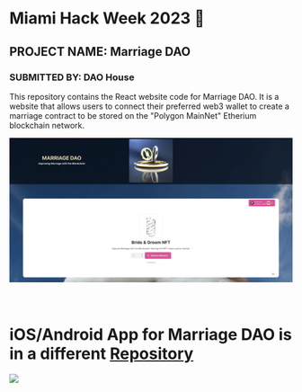 # Miami Hack Week 2023 🌴
## PROJECT NAME: Marriage DAO
### SUBMITTED BY: DAO House

This repository contains the React website code for Marriage DAO. It is a website that allows users to connect their preferred web3 wallet to create a marriage contract to be stored on the "Polygon MainNet" Etherium blockchain network.

<img className="gif" src='./src/assets/react-walletconnect-marriage-dao-miami-hack-week.png'/>
<br/>
<br/>
<br/>

# iOS/Android App for Marriage DAO is in a different [Repository](https://github.com/Zernach/marriage-dao-mobile)
<img className="gif" src='https://github.com/Zernach/zernach.github.io/blob/master/images/marriage-dao-demo-gif-expo-react-native-walletconnect.gif?raw=true'/>